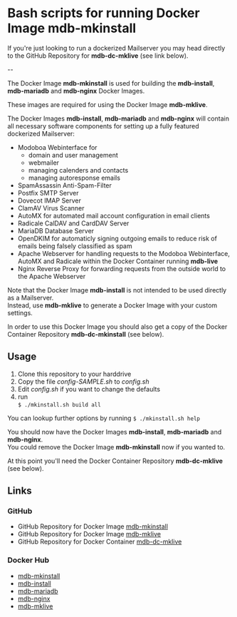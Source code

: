 # Bash scripts for running Docker Image mdb-mkinstall

If you're just looking to run a dockerized Mailserver you may head directly to the GitHub Repository for **mdb-dc-mklive** (see link below).  

--

The Docker Image **mdb-mkinstall** is used for building the **mdb-install**, **mdb-mariadb** and **mdb-nginx** Docker Images.

These images are required for using the Docker Image **mdb-mklive**.

The Docker Images **mdb-install**, **mdb-mariadb** and **mdb-nginx** will contain all necessary software components for setting up a fully featured dockerized Mailserver:

- Modoboa Webinterface for  
	- domain and user management
	- webmailer
	- managing calenders and contacts
	- managing autoresponse emails
- SpamAssassin Anti-Spam-Filter
- Postfix SMTP Server
- Dovecot IMAP Server
- ClamAV Virus Scanner
- AutoMX for automated mail account configuration in email clients
- Radicale CalDAV and CardDAV Server
- MariaDB Database Server
- OpenDKIM for automaticly signing outgoing emails to reduce risk of emails being falsely classified as spam
- Apache Webserver for handling requests to the Modoboa Webinterface, AutoMX and Radicale within the Docker Container running **mdb-live**
- Nginx Reverse Proxy for forwarding requests from the outside world to the Apache Webserver

Note that the Docker Image **mdb-install** is not intended to be used directly as a Mailserver.  
Instead, use **mdb-mklive** to generate a Docker Image with your custom settings.

In order to use this Docker Image you should also get a copy of the Docker Container Repository **mdb-dc-mkinstall** (see below).

## Usage
1. Clone this repository to your harddrive
2. Copy the file _config-SAMPLE.sh_ to _config.sh_  
3. Edit _config.sh_ if you want to change the defaults  
4. run  
``$ ./mkinstall.sh build all``  

You can lookup further options by running
``$ ./mkinstall.sh help``  

You should now have the Docker Images **mdb-install**, **mdb-mariadb** and **mdb-nginx**.  
You could remove the Docker Image **mdb-mkinstall** now if you wanted to.  

At this point you'll need the Docker Container Repository **mdb-dc-mklive** (see below).

## Links
### GitHub
- GitHub Repository for Docker Image [mdb-mkinstall](https://github.com/tsitle/dockerimage-mdb_mkinstall)
- GitHub Repository for Docker Image [mdb-mklive](https://github.com/tsitle/dockerimage-mdb_mklive)
- GitHub Repository for Docker Container [mdb-dc-mklive](https://github.com/tsitle/dockercontainer-mdb_dc_mklive)

### Docker Hub
- [mdb-mkinstall](https://hub.docker.com/r/tsle/mdb-mkinstall "Docker Hub Repository for Docker Image mdb-mkinstall")
- [mdb-install](https://hub.docker.com/r/tsle/mdb-install "Docker Hub Repository for Docker Image mdb-install")
- [mdb-mariadb](https://hub.docker.com/r/tsle/mdb-mariadb "Docker Hub Repository for Docker Image mdb-mariadb")
- [mdb-nginx](https://hub.docker.com/r/tsle/mdb-nginx "Docker Hub Repository for Docker Image mdb-nginx")
- [mdb-mklive](https://hub.docker.com/r/tsle/mdb-mklive "Docker Hub Repository for Docker Image mdb-mklive")


